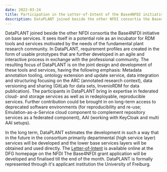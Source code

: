 ```yaml
---
date: 2022-03-24
title: Participation in the Letter-of-Intent of the Base4NFDI initiative
description: DataPLANT joined beside the other NFDI consortia the Base4NFDI initiative on base services. It sees itself in  a potential role as an incubator for RDM tools and services motivated by the needs of the fundamental plant research community. In DataPLANT, requirement profiles are created in the form of usable prototypes that are further developed in an agile and interactive process in exchange with the professional community. The resulting focus of DataPLANT is on the joint design and development of these tools and services, with the following emphasis ...
---
```


DataPLANT joined beside the other NFDI consortia the Base4NFDI initiative on base services. It sees itself in  a potential role as an incubator for RDM tools and services motivated by the needs of the fundamental plant research community. In DataPLANT, requirement profiles are created in the form of usable prototypes that are further developed in an agile and interactive process in exchange with the professional community. The resulting focus of DataPLANT is on the joint design and development of these tools and services, having the following emphasis: Metadata annotation tooling, ontology extension and update service, data integration and structuring focusing on the ARC (annotated research context), data versioning and sharing (GitLab for data sets, InvenioRDM for data publication). The participants in DataPLANT bring in expertise in federated cloud- and storage services as well as in redeployable, reproducible services. Further contribution could be brought in on long-term access to deprecated software environments (for reproducibility and re-use; Emulation-as-a-Service cloud component to complement repository services as a federated component), AAI (working with KeyCloak and multi AAI setups).

In the long term, DataPLANT estimates the development in such a way that in the future in the consortium primarily departmental (high service layer) services will be developed and the lower base services layers will be obtained and used directly. The [Letter-of-Intent](https://www.dfg.de/download/pdf/foerderung/programme/nfdi/absichtserklaerungen_2022/2022_base4_nfdi.pdf) is available online at the DFG homepage on the NFDI The Base4NFDI grant application will be developed and finalised till the end of the month. DataPLANT is formally represented through it's applicant institution the University of Freiburg.
